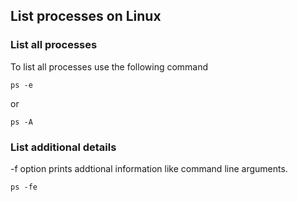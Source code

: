 ## List processes on Linux

### List all processes

To list all processes use the following command

```
ps -e
```

or

```
ps -A
```

### List additional details

-f option prints addtional information like command line arguments.

```
ps -fe
```
